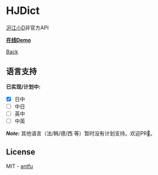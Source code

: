 # HJDict
[沪江小D](http://dict.hjenglish.com/)非官方API

**[在线Demo](https://antfu.github.io/hjdict/example/)**

[Back](/)

## 语言支持
**已实现/计划中:**
- [x] 日中
- [ ] 中日
- [ ] 英中
- [ ] 中英

***Note:*** 其他语言（法/韩/德/西 等）暂时没有计划支持。欢迎PR🤗。

## License
MIT - [antfu](https://github.com/antfu)
